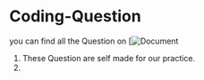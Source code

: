 # Coding-Question
you can find all the Question on [![Document](https://docs.google.com/document/d/1CDN2RRsn1jPoUnuUVSgJFEiwTYhzpAISBtkO7UpYAcs/edit?usp=sharing)
1. These Question are self made for our practice.
2. 

